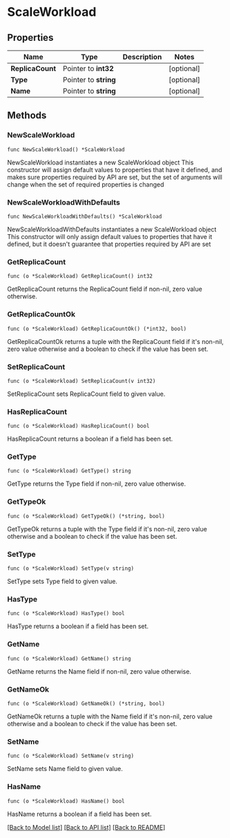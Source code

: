 # ScaleWorkload

## Properties

Name | Type | Description | Notes
------------ | ------------- | ------------- | -------------
**ReplicaCount** | Pointer to **int32** |  | [optional] 
**Type** | Pointer to **string** |  | [optional] 
**Name** | Pointer to **string** |  | [optional] 

## Methods

### NewScaleWorkload

`func NewScaleWorkload() *ScaleWorkload`

NewScaleWorkload instantiates a new ScaleWorkload object
This constructor will assign default values to properties that have it defined,
and makes sure properties required by API are set, but the set of arguments
will change when the set of required properties is changed

### NewScaleWorkloadWithDefaults

`func NewScaleWorkloadWithDefaults() *ScaleWorkload`

NewScaleWorkloadWithDefaults instantiates a new ScaleWorkload object
This constructor will only assign default values to properties that have it defined,
but it doesn't guarantee that properties required by API are set

### GetReplicaCount

`func (o *ScaleWorkload) GetReplicaCount() int32`

GetReplicaCount returns the ReplicaCount field if non-nil, zero value otherwise.

### GetReplicaCountOk

`func (o *ScaleWorkload) GetReplicaCountOk() (*int32, bool)`

GetReplicaCountOk returns a tuple with the ReplicaCount field if it's non-nil, zero value otherwise
and a boolean to check if the value has been set.

### SetReplicaCount

`func (o *ScaleWorkload) SetReplicaCount(v int32)`

SetReplicaCount sets ReplicaCount field to given value.

### HasReplicaCount

`func (o *ScaleWorkload) HasReplicaCount() bool`

HasReplicaCount returns a boolean if a field has been set.

### GetType

`func (o *ScaleWorkload) GetType() string`

GetType returns the Type field if non-nil, zero value otherwise.

### GetTypeOk

`func (o *ScaleWorkload) GetTypeOk() (*string, bool)`

GetTypeOk returns a tuple with the Type field if it's non-nil, zero value otherwise
and a boolean to check if the value has been set.

### SetType

`func (o *ScaleWorkload) SetType(v string)`

SetType sets Type field to given value.

### HasType

`func (o *ScaleWorkload) HasType() bool`

HasType returns a boolean if a field has been set.

### GetName

`func (o *ScaleWorkload) GetName() string`

GetName returns the Name field if non-nil, zero value otherwise.

### GetNameOk

`func (o *ScaleWorkload) GetNameOk() (*string, bool)`

GetNameOk returns a tuple with the Name field if it's non-nil, zero value otherwise
and a boolean to check if the value has been set.

### SetName

`func (o *ScaleWorkload) SetName(v string)`

SetName sets Name field to given value.

### HasName

`func (o *ScaleWorkload) HasName() bool`

HasName returns a boolean if a field has been set.


[[Back to Model list]](../README.md#documentation-for-models) [[Back to API list]](../README.md#documentation-for-api-endpoints) [[Back to README]](../README.md)


